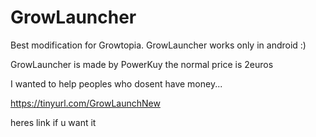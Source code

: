 # GrowLauncher
Best modification for Growtopia. GrowLauncher works only in android :)

GrowLauncher is made by PowerKuy
the normal price is 2euros

I wanted to help peoples who dosent have money...

https://tinyurl.com/GrowLaunchNew

heres link if u want it
